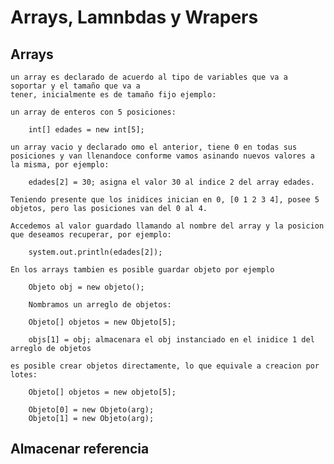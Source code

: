 # Arrays, Lamnbdas y Wrapers

## Arrays

    un array es declarado de acuerdo al tipo de variables que va a soportar y el tamaño que va a
    tener, inicialmente es de tamaño fijo ejemplo:

    un array de enteros con 5 posiciones:

        int[] edades = new int[5];

    un array vacio y declarado omo el anterior, tiene 0 en todas sus posiciones y van llenandoce conforme vamos asinando nuevos valores a la misma, por ejemplo:

        edades[2] = 30; asigna el valor 30 al indice 2 del array edades.
    
    Teniendo presente que los inidices inician en 0, [0 1 2 3 4], posee 5 objetos, pero las posiciones van del 0 al 4.

    Accedemos al valor guardado llamando al nombre del array y la posicion que deseamos recuperar, por ejemplo:

        system.out.println(edades[2]);

    En los arrays tambien es posible guardar objeto por ejemplo

        Objeto obj = new objeto();

        Nombramos un arreglo de objetos:

        Objeto[] objetos = new Objeto[5];

        objs[1] = obj; almacenara el obj instanciado en el inidice 1 del arreglo de objetos

    es posible crear objetos directamente, lo que equivale a creacion por lotes:

        Objeto[] objetos = new objeto[5];

        Objeto[0] = new Objeto(arg);
        Objeto[1] = new Objeto(arg);

## Almacenar referencia
